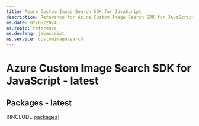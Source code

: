 ```yaml
---
title: Azure Custom Image Search SDK for JavaScript
description: Reference for Azure Custom Image Search SDK for JavaScript
ms.date: 02/05/2024
ms.topic: reference
ms.devlang: javascript
ms.service: customimagesearch
---
```

# Azure Custom Image Search SDK for JavaScript - latest
## Packages - latest
[!INCLUDE [packages](custom-image-search-index.md)]